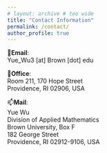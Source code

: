 ```yaml
---
# layout: archive # too wide
title: "Contact Information"
permalink: /contact/
author_profile: true
---
```



📧**Email**: \
Yue_Wu3 [at] Brown [dot] edu 


🏢**Office**: \
Room 211, 170 Hope Street \
Providence, RI 02906, USA 


📫**Mail**: \
Yue Wu \
Division of Applied Mathematics \
Brown University, Box F \
182 George Street \
Providence, RI 02912-9106, USA 
